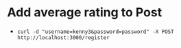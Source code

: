 # Add average rating to Post

- `curl -d "username=kenny3&password=password" -X POST http://localhost:3000/register`
